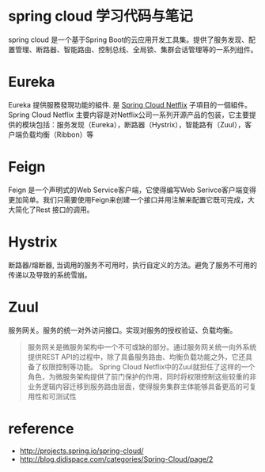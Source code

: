 # spring cloud 学习代码与笔记
spring cloud 是一个基于Spring Boot的云应用开发工具集。提供了服务发现、配置管理、断路器、智能路由、控制总线、全局锁、集群会话管理等的一系列组件。


# Eureka 
Eureka 提供服務發現功能的組件. 是 [Spring Cloud Netflix](https://cloud.spring.io/spring-cloud-netflix/) 子項目的一個組件。
Spring Cloud Netflix 主要内容是对Netflix公司一系列开源产品的包装，它主要提供的模块包括：服务发现（Eureka），断路器（Hystrix），智能路有（Zuul），客户端负载均衡（Ribbon）等

# Feign
Feign 是一个声明式的Web Service客户端，它使得编写Web Serivce客户端变得更加简单。我们只需要使用Feign来创建一个接口并用注解来配置它既可完成，大大简化了Rest 接口的调用。

# Hystrix
断路器/熔断器, 当调用的服务不可用时，执行自定义的方法。避免了服务不可用的传递以及导致的系统雪崩。

# Zuul
服务网关。服务的统一对外访问接口。实现对服务的授权验证、负载均衡。

>服务网关是微服务架构中一个不可或缺的部分。通过服务网关统一向外系统提供REST API的过程中，除了具备服务路由、均衡负载功能之外，它还具备了权限控制等功能。
>Spring Cloud Netflix中的Zuul就担任了这样的一个角色，为微服务架构提供了前门保护的作用，同时将权限控制这些较重的非业务逻辑内容迁移到服务路由层面，使得服务集群主体能够具备更高的可复用性和可测试性

# reference

* http://projects.spring.io/spring-cloud/
* http://blog.didispace.com/categories/Spring-Cloud/page/2